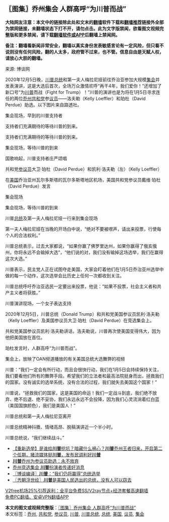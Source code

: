  <h2>〖图集〗乔州集会 人群高呼“为川普而战”</h2> <p class="notice"><b>大陆网友注意：本文中的链接除此处和文末的<a href="https://github.com/bannedbook/fanqiang" >翻墙</a>软件下载和<a href="https://github.com/killgcd/justmysocks/blob/master/README.md">翻墙推荐</a>链接外全部为禁网链接，未翻墙状态下打不开，请勿点击。此为文字版禁闻，欲看图文视频完整版和更多禁闻，请下载<a href="https://github.com/bannedbook/fanqiang">翻墙软件或APP</a>后翻墙上禁闻网。</p><p>备注：翻墙看新闻非常安全，翻墙以真实身份发表敏感言论有一定风险，但只看不说则没有任何风险，翻的人太多，政府管不过来，也不管。信息自由是天赋人权，请放心大胆的翻墙。</b></p>  <div class="entry"> <p>来源:&nbsp;博谈网                                                </p> <p>2020年12月5日晚，<a href="https://www.bannedbook.org/bnews/tag/%E5%B7%9D%E6%99%AE%E6%80%BB%E7%BB%9F/" class="st_tag internal_tag" rel="tag" title="标签 川普总统 下的日志">川普总统</a>和第一夫人梅拉尼娅前往乔治亚参加大规模<a href="https://www.bannedbook.org/bnews/tag/%E9%9B%86%E4%BC%9A/" class="st_tag internal_tag" rel="tag" title="标签 集会 下的日志">集会</a>并发表演讲，这是大选后首次，全场万众激情欢呼“再干4年，我们爱你！”还增加了新口号“为<a href="https://www.bannedbook.org/bnews/tag/%e5%b7%9d%e6%99%ae/" class="st_tag internal_tag" rel="tag" title="标签 川普 下的日志">川普</a>而战（Fight for Trump）！”川普的演讲也是为将在1月5日寻求连任的两位<a href="https://www.bannedbook.org/bnews/tag/%E4%B9%94%E5%B7%9E/" class="st_tag internal_tag" rel="tag" title="标签 乔州 下的日志">乔州</a><a href="https://www.bannedbook.org/bnews/tag/%e5%85%b1%e5%92%8c%e5%85%9a/" class="st_tag internal_tag" rel="tag" title="标签 共和党 下的日志">共和党</a>参<a href="https://www.bannedbook.org/bnews/tag/%e8%ae%ae%e5%91%98/" class="st_tag internal_tag" rel="tag" title="标签 议员 下的日志">议员</a>——洛夫勒（Kelly Loeffler）和珀杜（David Perdue）助选。以下图片来自路透社。</p> <p>集会现场，早到的川普支持者</p> <p>支持者们充满期待的等待川普的到来。</p> <p>支持者们充满期待的等待川普的到来。</p> <p>集会现场，等待川普的到来</p> <p>国歌响起，川普支持者庄严颂唱</p> <p></p> <p>共和党<a href="https://www.bannedbook.org/bnews/tag/%e5%8f%82%e8%ae%ae%e5%91%98/" class="st_tag internal_tag" rel="tag" title="标签 参议员 下的日志">参议员</a>大卫·珀杜（David Perdue）和凯利·洛夫勒（左）（Kelly Loeffler）</p> <p>在<a href="https://www.bannedbook.org/bnews/tag/%e7%be%8e%e5%9b%bd/" class="st_tag internal_tag" rel="tag" title="标签 美国 下的日志">美国</a>乔治亚州瓦尔多斯塔的瓦尔多斯塔地区机场，美国共和党参议员戴维·珀杜（David Perdue）发言</p>  <p></p> <p>集会现场</p> <p></p> <p>集会现场，等待川普的到来</p> <p>川普<a href="https://www.bannedbook.org/bnews/tag/%e6%80%bb%e7%bb%9f/" class="st_tag internal_tag" rel="tag" title="标签 总统 下的日志">总统</a>及第一夫人梅拉尼娅一行来到集会现场</p> <p></p> <p>第一夫人梅拉尼娅在当晚的开场白中说，“绝对不要被噤声，请出来投票，行使每个人的合法权利。”</p> <p></p> <p>川普总统表示，过去大家都说，“如果你赢了佛罗里达州，如果你赢得了俄亥俄州，你将永远不会输掉大选”，“他们说的对，我们没有输掉这场选举，我们在赢得这次大选。”</p> <p></p>  <p>川普表示，民主党人正在试图夺走美国，大家会盯着他们在1月5日乔治亚州选举中做的每一个动作，这次选举会比历史上任何一次都收到关注。</p> <p></p> <p></p> <p></p> <p></p> <p></p> <p></p> <p></p> <p>川普总统呼吁乔治亚选民一定要出来投票，他说：“如果不投票，社会主义者和共产主义者将获胜。”</p> <p></p>  <p>川普演讲现场，一个女子表达支持</p> <p>2020年12月5日，川普总统（Donald Trump）和共和党美国参议员凯利·洛夫勒（Kelly Loeffler）及美国参议员大卫·珀杜（David Perdue）在竞选集会上。</p> <p>共和党美国参议员凯利·洛夫勒讲话，洛夫勒说，川普再次使美国变得伟大，因为他把美国放在首位。</p> <p></p> <p>珀杜发言时，人群高呼“为川普而战”。</p> <p></p> <p>集会上，放映了OAN频道播放的有关美国总统大选舞弊的视频</p> <p>川普：“我们一定会有所行动，而且会很快行动，我们在1月5日会持续保持关注，我们要看他们所有的舞弊手段。希望我们的立法者和最高法院挺身而出，拯救我们的国家。没有诚实的选举系统，没有合法的过程，我们就失去美国这个国家！”</p> <p>川普说，“拯救我们的国家，这是美国的命运！我们一定战斗到底，我们绝不放弃、绝不后退、绝不妥协，我们永远永远不会投降，因为我们心灵流淌着红白蓝（美国国旗颜色），我们是美国人！”</p> <p>川普总统和第一夫人梅拉尼亚离开</p>  <p>川普总统精神抖擞、情绪高昂、脱稿演讲近一个半小时。</p> <p>川普总统说，“我们继续战斗。”</p> <ul class='op-related-articles' title='相关阅读'> <li><a href='https://www.bannedbook.org/bnews/bannedvideo/20201207/1443294.html' target='_blank'>【重新选举】是谁给<b>川普</b>挖坑？暗藏什么祸心？<b>川普</b>乔州王者归来，开启第二个任期，猪流媒体挺<b>川普</b>，发布民调利好<b>川普</b></a></li> <li><a href='https://www.bannedbook.org/bnews/bannedvideo/20201207/1443286.html' target='_blank'><b>川普</b>乔州为参议员助选：永不放弃</a></li> <li><a href='https://www.bannedbook.org/bnews/bannedvideo/20201207/1443284.html' target='_blank'>乔州竞选集会 <b>川普</b>扮演者传递好消息</a></li> <li><a href='https://www.bannedbook.org/bnews/cbnews/20201207/1443283.html' target='_blank'>〖博谈编译〗<b>川普</b>：“我们仍将赢得”总统选举</a></li> <li><a href='https://www.bannedbook.org/bnews/ssgc/20201207/1443281.html' target='_blank'>〖兲朝浮世绘〗<b>川普</b>是美国人民选出的总统，没有人可以窃去</a></li> </ul> <p class="texttj"> <a href="https://github.com/bannedbook/fanqiang/wiki/V2ray%E6%9C%BA%E5%9C%BA" target="_blank">V2free机场25%引荐返利：全平台免费SS/V2ray节点+经济套餐高速翻墙</a><br/> <a href="https://github.com/bannedbook/fanqiang/wiki/%E7%A6%81%E9%97%BB%E7%BD%91%E5%AE%89%E5%8D%93%E7%BF%BB%E5%A2%99%E6%96%B0%E9%97%BBAPP" target="_blank">免费PC翻墙、安卓VPN翻墙APP</a></p><p></p><a name='sharetosocial'></a>       <div><b>本文的图文或视频完整版</b>：<a href='https://www.bannedbook.org/bnews/cbnews/20201207/1443302.html'>〖图集〗乔州集会 人群高呼“为川普而战”</a></div>  </div><!--END ENTRY--> <div class="postfooter"> <div>本文标签：<a href="https://www.bannedbook.org/bnews/tag/%E4%B9%94%E5%B7%9E/" rel="tag">乔州</a>, <a href="https://www.bannedbook.org/bnews/tag/%e5%85%b1%e5%92%8c%e5%85%9a/" rel="tag">共和党</a>, <a href="https://www.bannedbook.org/bnews/tag/%e5%8f%82%e8%ae%ae%e5%91%98/" rel="tag">参议员</a>, <a href="https://www.bannedbook.org/bnews/tag/%e5%b7%9d%e6%99%ae/" rel="tag">川普</a>, <a href="https://www.bannedbook.org/bnews/tag/%E5%B7%9D%E6%99%AE%E6%80%BB%E7%BB%9F/" rel="tag">川普总统</a>, <a href="https://www.bannedbook.org/bnews/tag/%e6%80%bb%e7%bb%9f/" rel="tag">总统</a>, <a href="https://www.bannedbook.org/bnews/tag/%e7%be%8e%e5%9b%bd/" rel="tag">美国</a>, <a href="https://www.bannedbook.org/bnews/tag/%e8%ae%ae%e5%91%98/" rel="tag">议员</a>, <a href="https://www.bannedbook.org/bnews/tag/%E9%9B%86%E4%BC%9A/" rel="tag">集会</a></div>  </div><!--END POSTFOOTER--> 